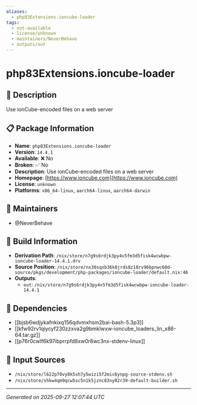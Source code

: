 ```yaml
---
aliases:
  - php83Extensions.ioncube-loader
tags:
  - not-available
  - license/unknown
  - maintainers/NeverBehave
  - outputs/out
---
```


# php83Extensions.ioncube-loader

## 📝 Description

Use ionCube-encoded files on a web server

## 📋 Package Information

- **Name**: `php83Extensions.ioncube-loader`
- **Version**: `14.4.1`
- **Available**: ❌ No
- **Broken**: ✅ No
- **Description**: Use ionCube-encoded files on a web server
- **Homepage**: [https://www.ioncube.com](https://www.ioncube.com)
- **License**: `unknown`
- **Platforms**: `x86_64-linux`, `aarch64-linux`, `aarch64-darwin`
## 👥 Maintainers

- @NeverBehave


## 🔧 Build Information

- **Derivation Path**: `/nix/store/n7g9s6rdjk3py4v5fm3d5fisk4wcwbpw-ioncube-loader-14.4.1.drv`
- **Source Position**: `/nix/store/ns30sqxb36k8jrds8z18rv96bpnwc60d-source/pkgs/development/php-packages/ioncube-loader/default.nix:46`
- **Outputs**:
  - `out`:  `/nix/store/n7g9s6rdjk3py4v5fm3d5fisk4wcwbpw-ioncube-loader-14.4.1`

## 🔗 Dependencies

- [[bjsb6wdjykafnkixq156qdvmxhsm2bai-bash-5.3p3]]
- [[kfw92rv1qiycyf230zzxva2g9bmklwxw-ioncube_loaders_lin_x86-64.tar.gz]]
- [[p76r0cwlf6k97ibprrpfd8xw0r8wc3nx-stdenv-linux]]

## 📁 Input Sources

- `/nix/store/l622p70vy8k5sh7y5wizi5f2mic6ynpg-source-stdenv.sh`
- `/nix/store/shkw4qm9qcw5sc5n1k5jznc83ny02r39-default-builder.sh`

---
*Generated on 2025-09-27 12:07:44 UTC*
